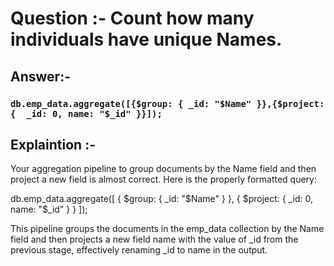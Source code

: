 # Question :- Count how many individuals have unique Names.

## Answer:- 

 ### `db.emp_data.aggregate([{$group: { _id: "$Name" }},{$project: {  _id: 0, name: "$_id" }}]);`

## Explaintion :- 

Your aggregation pipeline to group documents by the Name field and then project a new field is almost correct. Here is the properly formatted query:

db.emp_data.aggregate([
  {
    $group: {
      _id: "$Name"
    }
  },
  {
    $project: {
      _id: 0,
      name: "$_id"
    }
  }
]);

This pipeline groups the documents in the emp_data collection by the Name field and then projects a new field name with the value of _id from the previous stage, effectively renaming _id to name in the output.

